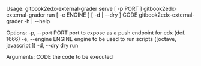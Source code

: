 Usage:
    gitbook2edx-external-grader serve [ -p PORT ]
    gitbook2edx-external-grader run [ -e ENGINE ] [ -d | --dry ] CODE
    gitbook2edx-external-grader -h | --help

Options:
    -p, --port PORT       port to expose as a push endpoint for edx (def. 1666)
    -e, --engine ENGINE   engine to be used to run scripts ([octave, javascript ])
    -d, --dry             dry run

Arguments:
    CODE                  the code to be executed
